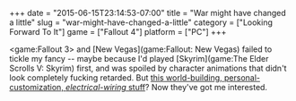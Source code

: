 +++
date = "2015-06-15T23:14:53-07:00"
title = "War might have changed a little"
slug = "war-might-have-changed-a-little"
category = ["Looking Forward To It"]
game = ["Fallout 4"]
platform = ["PC"]
+++

<game:Fallout 3> and [New Vegas](game:Fallout: New Vegas) failed to tickle my fancy -- maybe because I'd played [Skyrim](game:The Elder Scrolls V: Skyrim) first, and was spoiled by character animations that didn't look completely fucking retarded.  But <a href="http://www.vg247.com/2015/06/15/fallout-4-has-robust-crafting-customisation-and-base-building-video/">this world-building, personal-customization, <i>electrical-wiring</i> stuff</a>?  Now they've got me interested.